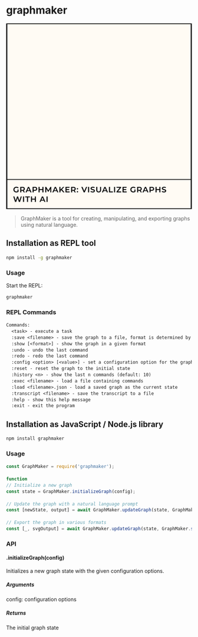 # graphmaker

<img src="https://raw.githubusercontent.com/isle-project/graphmaker/main/graphmaker.gif?token=GHSAT0AAAAAABPKUBSDJ72NROOJMVPUIQKAZB76NYQ" alt="Logo" />

> GraphMaker is a tool for creating, manipulating, and exporting graphs using natural language.

## Installation as REPL tool

```bash
npm install -g graphmaker
```

### Usage

Start the REPL:

```bash
graphmaker 
```

### REPL Commands

```txt
Commands:
  <task> - execute a task
  :save <filename> - save the graph to a file, format is determined by the file extension
  :show [<format>] - show the graph in a given format
  :undo - undo the last command
  :redo - redo the last command
  :config <option> [<value>] - set a configuration option for the graph or print its value
  :reset - reset the graph to the initial state
  :history <n> - show the last n commands (default: 10)
  :exec <filename> - load a file containing commands
  :load <filename>.json - load a saved graph as the current state
  :transcript <filename> - save the transcript to a file
  :help - show this help message
  :exit - exit the program
```

## Installation as JavaScript / Node.js library

```bash
npm install graphmaker
```

### Usage

```javascript
const GraphMaker = require('graphmaker');

function 
// Initialize a new graph
const state = GraphMaker.initializeGraph(config);

// Update the graph with a natural language prompt
const [newState, output] = await GraphMaker.updateGraph(state, GraphMaker.task('Add a node A'));

// Export the graph in various formats
const [_, svgOutput] = await GraphMaker.updateGraph(state, GraphMaker.save({ format: 'svg' }));
```

### API

#### .initializeGraph(config)

Initializes a new graph state with the given configuration options.

##### Arguments

config: configuration options

##### Returns

The initial graph state
